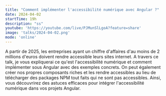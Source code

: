 ```yaml
---
title: "Comment implémenter l'accessibilité numérique avec Angular ?"
date: 2024-04-02
startTime: 19h
description: "ss"
youtube: 'https://youtube.com/live/PJMunSlLgoA?feature=share'
image: 'talks/2024-04-02.png'
mode: 'online'
---
```


A partir de 2025, les entreprises ayant un chiffre d'affaires d'au moins de 2 millions d'euros doivent rendre accessible leurs sites internet. A travers ce talk, je vous expliquerai ce qu'est l'accessibilité numérique et comment implémenter sous Angular avec des exemples concrets. On peut également créer nos propres composants riches et les rendre accessibles au lieu de télécharger des packages NPM tout faits qui ne sont pas accessibles. Ainsi, vous découvrirez des astuces efficaces pour intégrer l'accessibilité numérique dans vos projets Angular.
